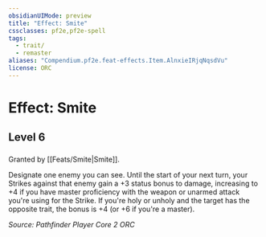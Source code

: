 ```yaml
---
obsidianUIMode: preview
title: "Effect: Smite"
cssclasses: pf2e,pf2e-spell
tags:
  - trait/
  - remaster
aliases: "Compendium.pf2e.feat-effects.Item.AlnxieIRjqNqsdVu"
license: ORC
---
```

# Effect: Smite
## Level 6
### 






Granted by [[Feats/Smite|Smite]].

Designate one enemy you can see. Until the start of your next turn, your Strikes against that enemy gain a +3 status bonus to damage, increasing to +4 if you have master proficiency with the weapon or unarmed attack you're using for the Strike. If you're holy or unholy and the target has the opposite trait, the bonus is +4 (or +6 if you're a master).

*Source: Pathfinder Player Core 2*
*ORC*